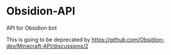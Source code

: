 # Obsidion-API
API for Obsidion bot

This is going to be deprecated by https://github.com/Obsidion-dev/Minecraft-API/discussions/2
